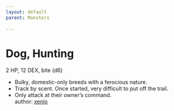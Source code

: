 ```yaml
---
layout: default
parent: Monsters
  
---
```

# Dog, Hunting
2 HP, 12 DEX, bite (d6)  
- Bulky, domestic-only breeds with a ferocious nature.  
- Track by scent.   Once started, very difficult to put off the trail.  
- Only attack at their owner’s command.  
author: [xenio](https://xenioinabottle.blogspot.com/2021/02/classic-monsters-for-cairnito-part-1.html)
